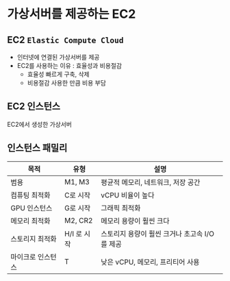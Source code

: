 # 가상서버를 제공하는 EC2

## EC2 `Elastic Compute Cloud`
- 인터넷에 연결된 가상서버를 제공
- EC2를 사용하는 이유 : 효율성과 비용절감
    - 효율성 빠르게 구축, 삭제
    - 비용절감 사용한 만큼 비용 부담

## EC2 인스턴스 
EC2에서 생성한 가상서버

## 인스턴스 패밀리

| 목적 | 유형 | 설명 |
| -- | -- | -- |
| 범용 |M1, M3 | 평균적 메모리, 네트워크, 저장 공간|
| 컴퓨팅 최적화| C로 시작 | vCPU 비율이 높다 |
| GPU 인스턴스| G로 시작 | 그래픽 최적화 |
| 메모리 최적화 | M2, CR2 | 메모리 용량이 훨씬 크다|
| 스토리지 최적화 | H/I 로 시작 | 스토리지 용량이 훨씬 크거나 초고속 I/O를 제공|
| 마이크로 인스턴스 | T | 낮은 vCPU, 메모리, 프리티어 사용|